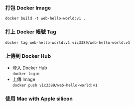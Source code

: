 ### 打包 Docker Image
`docker build -t web-hello-world:v1 .`

### 打上 Docker 帳號 Tag
`docker tag web-hello-world:v1 vic3389/web-hello-world:v1`

### 上傳到 Docker Hub
* 登入 Docker Hub \
`docker login`
* 上傳 Image \
`docker push vic3389/web-hello-world:v1`


### 使用 Mac with Apple silicon
